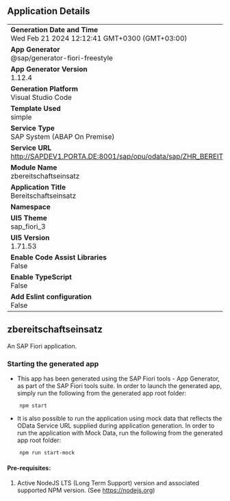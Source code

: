 ## Application Details
|               |
| ------------- |
|**Generation Date and Time**<br>Wed Feb 21 2024 12:12:41 GMT+0300 (GMT+03:00)|
|**App Generator**<br>@sap/generator-fiori-freestyle|
|**App Generator Version**<br>1.12.4|
|**Generation Platform**<br>Visual Studio Code|
|**Template Used**<br>simple|
|**Service Type**<br>SAP System (ABAP On Premise)|
|**Service URL**<br>http://SAPDEV1.PORTA.DE:8001/sap/opu/odata/sap/ZHR_BEREITSCHAFTSEINSATZ_SRV
|**Module Name**<br>zbereitschaftseinsatz|
|**Application Title**<br>Bereitschaftseinsatz|
|**Namespace**<br>|
|**UI5 Theme**<br>sap_fiori_3|
|**UI5 Version**<br>1.71.53|
|**Enable Code Assist Libraries**<br>False|
|**Enable TypeScript**<br>False|
|**Add Eslint configuration**<br>False|

## zbereitschaftseinsatz

An SAP Fiori application.

### Starting the generated app

-   This app has been generated using the SAP Fiori tools - App Generator, as part of the SAP Fiori tools suite.  In order to launch the generated app, simply run the following from the generated app root folder:

```
    npm start
```

- It is also possible to run the application using mock data that reflects the OData Service URL supplied during application generation.  In order to run the application with Mock Data, run the following from the generated app root folder:

```
    npm run start-mock
```

#### Pre-requisites:

1. Active NodeJS LTS (Long Term Support) version and associated supported NPM version.  (See https://nodejs.org)


